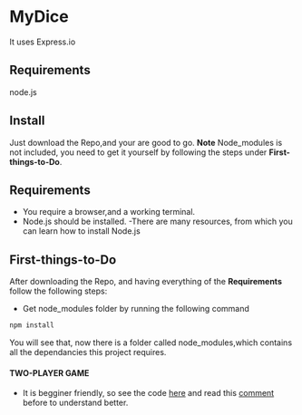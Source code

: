 # MyDice
It uses Express.io
## Requirements
node.js
## Install
Just download the Repo,and your are good to go.
**Note**
Node_modules is not included, you need to get it yourself by following the steps under **First-things-to-Do**.
## Requirements
- You require a browser,and a working terminal.
- Node.js should be installed.
    -There are many resources, from which you can learn how to install Node.js
## First-things-to-Do
After downloading the Repo, and having everything of the **Requirements** follow the following steps:
- Get node_modules folder by running the following command
```sh
npm install
```
  You will see that, now there is a folder called node_modules,which contains all the dependancies this project requires.
  
#### TWO-PLAYER GAME
- It is begginer friendly, so see the code [here](https://github.com/CyberCitizen01/MyDice/tree/2-User) and read this [comment](https://github.com/CyberCitizen01/MyDice/pull/2) before to understand better.
